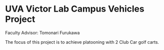 # UVA Victor Lab Campus Vehicles Project

Faculty Advisor: Tomonari Furukawa

The focus of this project is to achieve platooning with 2 Club Car golf carts. 
